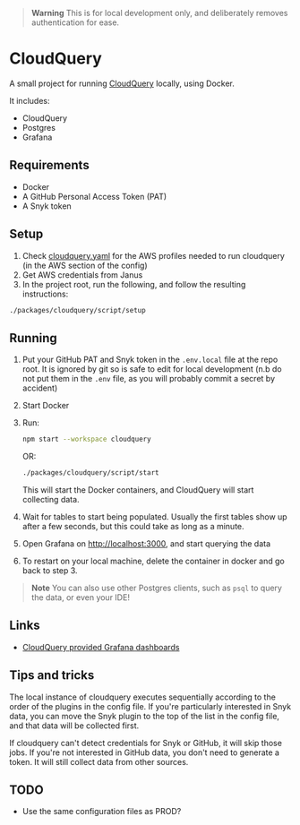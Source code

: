 > **Warning**
> This is for local development only, and deliberately removes authentication for ease.

# CloudQuery

A small project for running [CloudQuery](https://www.cloudquery.io/) locally, using Docker.

It includes:

- CloudQuery
- Postgres
- Grafana

## Requirements

- Docker
- A GitHub Personal Access Token (PAT)
- A Snyk token

## Setup
1. Check [cloudquery.yaml](./dev-config/cloudquery.yaml) for the AWS profiles needed to run cloudquery (in the AWS
section of the config)
2. Get AWS credentials from Janus
3. In the project root, run the following, and follow the resulting instructions:

```sh
./packages/cloudquery/script/setup
```

## Running

1. Put your GitHub PAT and Snyk token in the `.env.local` file at the repo root. It is ignored by git so is safe to edit
for local development (n.b do not put them in the `.env` file, as you will probably commit a secret by accident)
2. Start Docker
3. Run:

   ```sh
   npm start --workspace cloudquery
   ```

   OR:

   ```sh
   ./packages/cloudquery/script/start
   ```

   This will start the Docker containers, and CloudQuery will start collecting data.
4. Wait for tables to start being populated. Usually the first tables show up after a few seconds, but this could take
as long as a minute.
5. Open Grafana on [http://localhost:3000](http://localhost:3000), and start querying the data
6. To restart on your local machine, delete the container in docker and go back to step 3.

> **Note**
> You can also use other Postgres clients, such as `psql` to query the data, or even your IDE!

## Links

- [CloudQuery provided Grafana dashboards](https://github.com/cloudquery/cloudquery/tree/main/plugins/source/aws/dashboards)

## Tips and tricks

The local instance of cloudquery executes sequentially according to the order of the plugins in the config file. If
you're particularly interested in Snyk data, you can move the Snyk plugin to the top of the list in the config file, and
that data will be collected first.

If cloudquery can't detect credentials for Snyk or GitHub, it will skip those jobs. If you're not interested in GitHub
data, you don't need to generate a token. It will still collect data from other sources.

## TODO

- Use the same configuration files as PROD?
